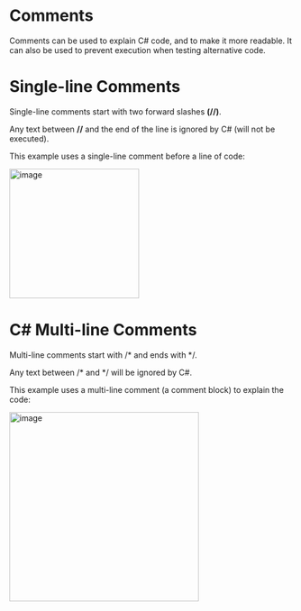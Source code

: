 # Comments
Comments can be used to explain C# code, and to make it more readable. It can also be used to prevent execution when testing alternative code.

# Single-line Comments

Single-line comments start with two forward slashes **(//)**.

Any text between **//** and the end of the line is ignored by C# (will not be executed).

This example uses a single-line comment before a line of code:

<img width="230" alt="image" src="https://user-images.githubusercontent.com/56192979/144618613-fe1158e9-c495-4174-a6dc-be31480e6f1d.png">

# C# Multi-line Comments

Multi-line comments start with /* and ends with */.

Any text between /* and */ will be ignored by C#.

This example uses a multi-line comment (a comment block) to explain the code:

<img width="336" alt="image" src="https://user-images.githubusercontent.com/56192979/144618675-f04848a8-a9d7-4bf8-999d-8f0b1dba820e.png">

